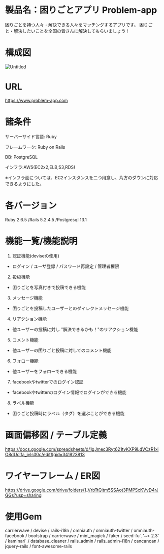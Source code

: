 # 製品名：困りごとアプリ Problem-app
困りごとを持つ人々・解決できる人々をマッチングするアプリです。
困りごと・解決したいことを全国の皆さんに解決してもらいましょう！

# 構成図
![Untitled](https://user-images.githubusercontent.com/63999565/118431793-18e6b800-b712-11eb-98bb-f6ef0d408877.png)

# URL
https://www.problem-app.com


# 諸条件
サーバーサイド言語: Ruby

フレームワーク: Ruby on Rails

DB: PostgreSQL

インフラ:AWS(EC2x2,ELB,S3,RDS)

※インフラ面については、EC2インスタンスを二つ用意し、片方のダウンに対応できるようにした。

# 各バージョン
Ruby 2.6.5 /Rails 5.2.4.5 /Postgresql 13.1

# 機能一覧/機能説明
1. 認証機能(deviseの使用)
- ログイン / ユーザ登録 / パスワード再設定 / 管理者権限

2. 投稿機能
- 困りごとを写真付きで投稿できる機能

3. メッセージ機能
- 困りごとを投稿したユーザーとのダイレクトメッセージ機能

4. リアクション機能
- 他ユーザーの投稿に対し "解決できるかも！"のリアクション機能

5. コメント機能
- 他ユーザーの困りごと投稿に対してのコメント機能

6. フォロー機能
- 他ユーザーをフォローできる機能

7. facebookやtwitterでのログイン認証
- facebookやtwitterのログイン情報でログインができる機能

8. ラベル機能
- 困りごと投稿時にラベル（タグ）を選ぶことができる機能

# 画面偏移図 / テーブル定義
https://docs.google.com/spreadsheets/d/1gJmec3Ryt621tyKXP9LdVCzR1xiO8dUcIfa_ivIs00c/edit#gid=341823813

# ワイヤーフレーム / ER図
https://drive.google.com/drive/folders/1_VrbTtQltm5SSAot3PMPScKVvD4rJGGs?usp=sharing

# 使用Gem
carrierwave
/ devise
/ rails-i18n
/ omniauth
/ omniauth-twitter
/ omniauth-facebook
/ bootstrap
/ carrierwave
/ mini_magick
/ faker
/ seed-fu', '~> 2.3'
/ kaminari'
/ database_cleaner
/ rails_admin
/ rails_admin-i18n
/ cancancan
/ jquery-rails
/ font-awesome-rails